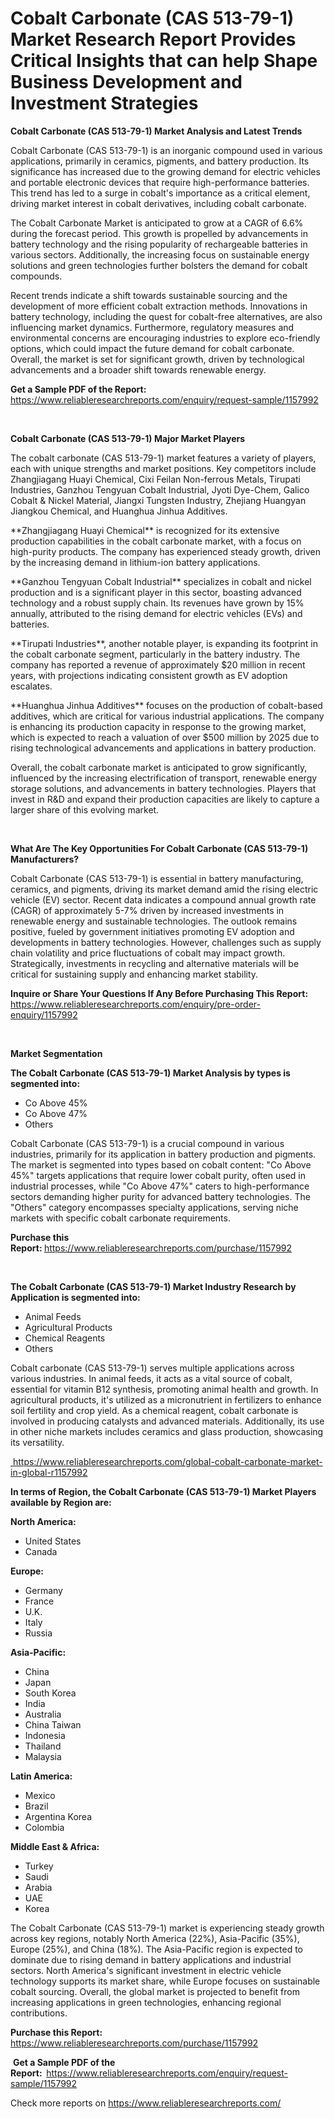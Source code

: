 <p><h1>Cobalt Carbonate (CAS 513-79-1) Market Research Report Provides Critical Insights that can help Shape Business Development and Investment Strategies</h1></p><p><strong>Cobalt Carbonate (CAS 513-79-1) Market Analysis and Latest Trends</strong></p>
<p><p>Cobalt Carbonate (CAS 513-79-1) is an inorganic compound used in various applications, primarily in ceramics, pigments, and battery production. Its significance has increased due to the growing demand for electric vehicles and portable electronic devices that require high-performance batteries. This trend has led to a surge in cobalt's importance as a critical element, driving market interest in cobalt derivatives, including cobalt carbonate.</p><p>The Cobalt Carbonate Market is anticipated to grow at a CAGR of 6.6% during the forecast period. This growth is propelled by advancements in battery technology and the rising popularity of rechargeable batteries in various sectors. Additionally, the increasing focus on sustainable energy solutions and green technologies further bolsters the demand for cobalt compounds.</p><p>Recent trends indicate a shift towards sustainable sourcing and the development of more efficient cobalt extraction methods. Innovations in battery technology, including the quest for cobalt-free alternatives, are also influencing market dynamics. Furthermore, regulatory measures and environmental concerns are encouraging industries to explore eco-friendly options, which could impact the future demand for cobalt carbonate. Overall, the market is set for significant growth, driven by technological advancements and a broader shift towards renewable energy.</p></p>
<p><strong>Get a Sample PDF of the Report:&nbsp;</strong> <a href="https://www.reliableresearchreports.com/enquiry/request-sample/1157992?utm_campaign=2714&utm_medium=2&utm_source=Github&utm_content=ia&utm_term=21032025&utm_id=cobalt-carbonate-cas-513-79-1">https://www.reliableresearchreports.com/enquiry/request-sample/1157992</a></p>
<p>&nbsp;</p>
<p><strong>Cobalt Carbonate (CAS 513-79-1) Major Market Players</strong></p>
<p><p>The cobalt carbonate (CAS 513-79-1) market features a variety of players, each with unique strengths and market positions. Key competitors include Zhangjiagang Huayi Chemical, Cixi Feilan Non-ferrous Metals, Tirupati Industries, Ganzhou Tengyuan Cobalt Industrial, Jyoti Dye-Chem, Galico Cobalt & Nickel Material, Jiangxi Tungsten Industry, Zhejiang Huangyan Jiangkou Chemical, and Huanghua Jinhua Additives.</p><p>**Zhangjiagang Huayi Chemical** is recognized for its extensive production capabilities in the cobalt carbonate market, with a focus on high-purity products. The company has experienced steady growth, driven by the increasing demand in lithium-ion battery applications.</p><p>**Ganzhou Tengyuan Cobalt Industrial** specializes in cobalt and nickel production and is a significant player in this sector, boasting advanced technology and a robust supply chain. Its revenues have grown by 15% annually, attributed to the rising demand for electric vehicles (EVs) and batteries.</p><p>**Tirupati Industries**, another notable player, is expanding its footprint in the cobalt carbonate segment, particularly in the battery industry. The company has reported a revenue of approximately $20 million in recent years, with projections indicating consistent growth as EV adoption escalates.</p><p>**Huanghua Jinhua Additives** focuses on the production of cobalt-based additives, which are critical for various industrial applications. The company is enhancing its production capacity in response to the growing market, which is expected to reach a valuation of over $500 million by 2025 due to rising technological advancements and applications in battery production.</p><p>Overall, the cobalt carbonate market is anticipated to grow significantly, influenced by the increasing electrification of transport, renewable energy storage solutions, and advancements in battery technologies. Players that invest in R&D and expand their production capacities are likely to capture a larger share of this evolving market.</p></p>
<p>&nbsp;</p>
<p><strong>What Are The Key Opportunities For Cobalt Carbonate (CAS 513-79-1) Manufacturers?</strong></p>
<p><p>Cobalt Carbonate (CAS 513-79-1) is essential in battery manufacturing, ceramics, and pigments, driving its market demand amid the rising electric vehicle (EV) sector. Recent data indicates a compound annual growth rate (CAGR) of approximately 5-7% driven by increased investments in renewable energy and sustainable technologies. The outlook remains positive, fueled by government initiatives promoting EV adoption and developments in battery technologies. However, challenges such as supply chain volatility and price fluctuations of cobalt may impact growth. Strategically, investments in recycling and alternative materials will be critical for sustaining supply and enhancing market stability.</p></p>
<p><strong>Inquire or Share Your Questions If Any Before Purchasing This Report:</strong> <a href="https://www.reliableresearchreports.com/enquiry/pre-order-enquiry/1157992?utm_campaign=2714&utm_medium=2&utm_source=Github&utm_content=ia&utm_term=21032025&utm_id=cobalt-carbonate-cas-513-79-1">https://www.reliableresearchreports.com/enquiry/pre-order-enquiry/1157992</a></p>
<p>&nbsp;</p>
<p><strong>Market Segmentation</strong></p>
<p><strong>The Cobalt Carbonate (CAS 513-79-1) Market Analysis by types is segmented into:</strong></p>
<p><ul><li>Co Above 45%</li><li>Co Above 47%</li><li>Others</li></ul></p>
<p><p>Cobalt Carbonate (CAS 513-79-1) is a crucial compound in various industries, primarily for its application in battery production and pigments. The market is segmented into types based on cobalt content: "Co Above 45%" targets applications that require lower cobalt purity, often used in industrial processes, while "Co Above 47%" caters to high-performance sectors demanding higher purity for advanced battery technologies. The "Others" category encompasses specialty applications, serving niche markets with specific cobalt carbonate requirements.</p></p>
<p><strong>Purchase this Report:&nbsp;</strong><a href="https://www.reliableresearchreports.com/purchase/1157992?utm_campaign=2714&utm_medium=2&utm_source=Github&utm_content=ia&utm_term=21032025&utm_id=cobalt-carbonate-cas-513-79-1">https://www.reliableresearchreports.com/purchase/1157992</a></p>
<p>&nbsp;</p>
<p><strong>The Cobalt Carbonate (CAS 513-79-1) Market Industry Research by Application is segmented into:</strong></p>
<p><ul><li>Animal Feeds</li><li>Agricultural Products</li><li>Chemical Reagents</li><li>Others</li></ul></p>
<p><p>Cobalt carbonate (CAS 513-79-1) serves multiple applications across various industries. In animal feeds, it acts as a vital source of cobalt, essential for vitamin B12 synthesis, promoting animal health and growth. In agricultural products, it's utilized as a micronutrient in fertilizers to enhance soil fertility and crop yield. As a chemical reagent, cobalt carbonate is involved in producing catalysts and advanced materials. Additionally, its use in other niche markets includes ceramics and glass production, showcasing its versatility.</p></p>
<p><a href="https://www.reliableresearchreports.com/global-cobalt-carbonate-market-in-global-r1157992?utm_campaign=2714&utm_medium=2&utm_source=Github&utm_content=ia&utm_term=21032025&utm_id=cobalt-carbonate-cas-513-79-1">&nbsp;https://www.reliableresearchreports.com/global-cobalt-carbonate-market-in-global-r1157992</a></p>
<p><strong>In terms of Region, the Cobalt Carbonate (CAS 513-79-1) Market Players available by Region are:</strong></p>
<p>
    <p> <strong> North America: </strong>
        <ul>
            <li>United States</li>
            <li>Canada</li>
        </ul>
        </p> 
    <p> <strong> Europe: </strong>
        <ul>
            <li>Germany</li>
            <li>France</li>
            <li>U.K.</li>
            <li>Italy</li>
            <li>Russia</li>
        </ul>
        </p> 
    <p> <strong> Asia-Pacific: </strong>
        <ul>
            <li>China</li>
            <li>Japan</li>
            <li>South Korea</li>
            <li>India</li>
            <li>Australia</li>
            <li>China Taiwan</li>
            <li>Indonesia</li>
            <li>Thailand</li>
            <li>Malaysia</li>
        </ul>
        </p> 
    <p> <strong> Latin America: </strong>
        <ul>
            <li>Mexico</li>
            <li>Brazil</li>
            <li>Argentina Korea</li>
            <li>Colombia</li>
        </ul>
        </p> 
    <p> <strong> Middle East & Africa: </strong>
        <ul>
            <li>Turkey</li>
            <li>Saudi</li>
            <li>Arabia</li>
            <li>UAE</li>
            <li>Korea</li>
        </ul>
    </p>
    </p>
<p><p>The Cobalt Carbonate (CAS 513-79-1) market is experiencing steady growth across key regions, notably North America (22%), Asia-Pacific (35%), Europe (25%), and China (18%). The Asia-Pacific region is expected to dominate due to rising demand in battery applications and industrial sectors. North America's significant investment in electric vehicle technology supports its market share, while Europe focuses on sustainable cobalt sourcing. Overall, the global market is projected to benefit from increasing applications in green technologies, enhancing regional contributions.</p></p>
<p><strong>Purchase this Report: </strong><a href="https://www.reliableresearchreports.com/purchase/1157992?utm_campaign=2714&utm_medium=2&utm_source=Github&utm_content=ia&utm_term=21032025&utm_id=cobalt-carbonate-cas-513-79-1">https://www.reliableresearchreports.com/purchase/1157992</a></p>
<p>&nbsp;<strong>Get a Sample PDF of the Report:&nbsp;&nbsp;</strong><a href="https://www.reliableresearchreports.com/enquiry/request-sample/1157992?utm_campaign=2714&utm_medium=2&utm_source=Github&utm_content=ia&utm_term=21032025&utm_id=cobalt-carbonate-cas-513-79-1">https://www.reliableresearchreports.com/enquiry/request-sample/1157992</a></p>
<p><strong></strong></p>
<p>Check more reports on <a href="https://www.reliableresearchreports.com/?utm_campaign=2714&utm_medium=2&utm_source=Github&utm_content=ia&utm_term=21032025&utm_id=cobalt-carbonate-cas-513-79-1">https://www.reliableresearchreports.com/</a></p>